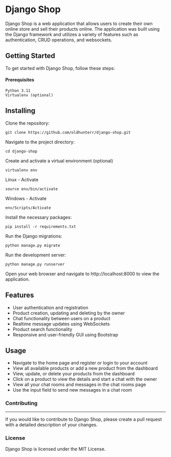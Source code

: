 # Django Shop

Django Shop is a web application that allows users to create their own online store and sell their products online. The application was built using the Django framework and utilizes a variety of features such as authentication, CRUD operations, and websockets.

## Getting Started

To get started with Django Shop, follow these steps:
#### Prerequisites

    Python 3.11
    Virtualenv (optional)

## Installing

Clone the repository:

`git clone https://github.com/oldhunterr/django-shop.git`

Navigate to the project directory:

`cd django-shop`

Create and activate a virtual environment (optional)

`virtualenv env`

Linux - Activate

`source env/bin/activate`

Windows - Activate

`env/Scripts/Activate`

Install the necessary packages:

`pip install -r requirements.txt`

Run the Django migrations:

`python manage.py migrate`

Run the development server:

`python manage.py runserver`

Open your web browser and navigate to http://localhost:8000 to view the application.

## Features
- User authentication and registration
- Product creation, updating and deleting by the owner
- Chat functionality between users on a product
- Realtime message updates using WebSockets
- Product search functionality
-  Responsive and user-friendly GUI using Bootstrap

## Usage

- Navigate to the home page and register or login to your account
- View all available products or add a new product from the dashboard
- View, update, or delete your products from the dashboard
- Click on a product to view the details and start a chat with the owner
- View all your chat rooms and messages in the chat rooms page
- Use the input field to send new messages in a chat room

### Contributing
------------
If you would like to contribute to Django Shop, please create a pull request with a detailed description of your changes.

### License

Django Shop is licensed under the MIT License.
